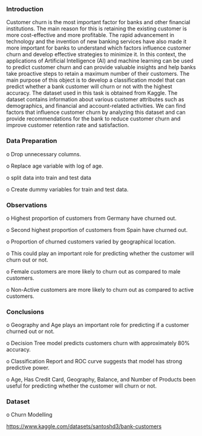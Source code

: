 
### Introduction

 Customer churn is the most important factor for banks and other financial institutions. The main reason for this is retaining the existing customer is more cost-effective and more profitable. 
 The rapid advancement in technology and the invention of new banking services have also made it more important for banks to understand which factors influence customer churn and develop effective strategies to minimize it. 
 In this context, the applications of Artificial Intelligence (AI) and machine learning can be used to predict customer churn and can provide valuable insights and help banks take proactive steps to retain a maximum number of their customers.
 The main purpose of this object is to develop a classification model that can predict whether a bank customer will churn or not with the highest accuracy. The dataset used in this task is obtained from Kaggle.
 The dataset contains information about various customer attributes such as demographics, and financial and account-related activities. 
 We can find factors that influence customer churn by analyzing this dataset and can provide recommendations for the bank to reduce customer churn and improve customer retention rate and satisfaction.


### Data Preparation

o	Drop unnecessary columns.

o	Replace age variable with log of age.

o	split data into train and test data

o	Create dummy variables for train and test data.


### Observations

o	Highest proportion of customers from Germany have churned out.

o	Second highest proportion of customers from Spain have churned out.

o	Proportion of churned customers varied by geographical location.

o	This could play an important role for predicting whether the customer will churn out or not.

o	Female customers are more likely to churn out as compared to male customers.

o	Non-Active customers are more likely to churn out as compared to active customers. 


### Conclusions

o	Geography and Age plays an important role for predicting if a customer churned out or not.

o	Decision Tree model predicts customers churn with approximately 80% accuracy.

o	Classification Report and ROC curve suggests that model has strong predictive power.

o	Age, Has Credit Card, Geography, Balance, and Number of Products been useful for predicting whether the customer will churn or not.


### Dataset 

o	Churn Modelling

https://www.kaggle.com/datasets/santoshd3/bank-customers

